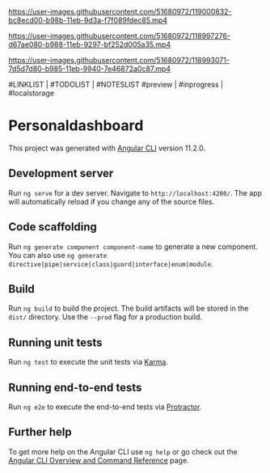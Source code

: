 
https://user-images.githubusercontent.com/51680972/119000832-bc8ecd00-b98b-11eb-9d3a-f7f089fdec85.mp4



https://user-images.githubusercontent.com/51680972/118997276-d67ae080-b988-11eb-9297-bf252d005a35.mp4



https://user-images.githubusercontent.com/51680972/118993071-7d5d7d80-b985-11eb-9940-7e46872a0c87.mp4

#LINKLIST |  #TODOLIST  | #NOTESLIST
#preview |  #inprogress | #localstorage

# Personaldashboard

This project was generated with [Angular CLI](https://github.com/angular/angular-cli) version 11.2.0.

## Development server

Run `ng serve` for a dev server. Navigate to `http://localhost:4200/`. The app will automatically reload if you change any of the source files.

## Code scaffolding

Run `ng generate component component-name` to generate a new component. You can also use `ng generate directive|pipe|service|class|guard|interface|enum|module`.

## Build

Run `ng build` to build the project. The build artifacts will be stored in the `dist/` directory. Use the `--prod` flag for a production build.

## Running unit tests

Run `ng test` to execute the unit tests via [Karma](https://karma-runner.github.io).

## Running end-to-end tests

Run `ng e2e` to execute the end-to-end tests via [Protractor](http://www.protractortest.org/).

## Further help

To get more help on the Angular CLI use `ng help` or go check out the [Angular CLI Overview and Command Reference](https://angular.io/cli) page.
